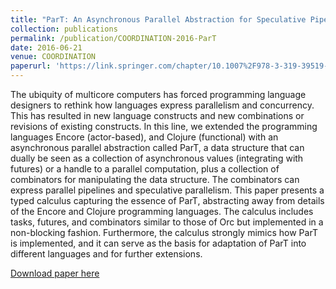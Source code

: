 ```yaml
---
title: "ParT: An Asynchronous Parallel Abstraction for Speculative Pipeline Computations"
collection: publications
permalink: /publication/COORDINATION-2016-ParT
date: 2016-06-21
venue: COORDINATION
paperurl: 'https://link.springer.com/chapter/10.1007%2F978-3-319-39519-7_7'
---
```



The ubiquity of multicore computers has forced programming language designers to rethink how languages express parallelism and concurrency. This has resulted in new language constructs and new combinations or revisions of existing constructs. In this line, we extended the programming languages Encore (actor-based), and Clojure (functional) with an asynchronous parallel abstraction called ParT, a data structure that can dually be seen as a collection of asynchronous values (integrating with futures) or a handle to a parallel computation, plus a collection of combinators for manipulating the data structure. The combinators can express parallel pipelines and speculative parallelism. This paper presents a typed calculus capturing the essence of ParT, abstracting away from details of the Encore and Clojure programming languages. The calculus includes tasks, futures, and combinators similar to those of Orc but implemented in a non-blocking fashion. Furthermore, the calculus strongly mimics how ParT is implemented, and it can serve as the basis for adaptation of ParT into different languages and for further extensions.

[Download paper here](https://www.researchgate.net/publication/303512880_ParT_An_Asynchronous_Parallel_Abstraction_for_Speculative_Pipeline_Computations)
